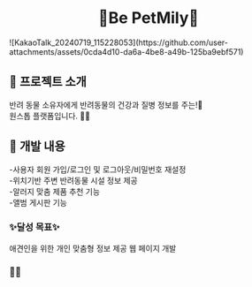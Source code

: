 <div align="center">

# 🐾Be PetMily🐾

</div>
![KakaoTalk_20240719_115228053](https://github.com/user-attachments/assets/0cda4d10-da6a-4be8-a49b-125ba9ebf571)

## 👋 프로젝트 소개 

반려 동물 소유자에게 반려동물의 건강과 질병 정보를 주는!💜 <br>
원스톱 플랫폼입니다. 🐶🐶

## 🌳 개발 내용
-사용자 회원 가입/로그인 및 로그아웃/비밀번호 재설정<br>
-위치기반 주변 반려동물 시설 정보 제공 <br>
-알러지 맞춤 제품 추천 기능<br>
-앨범 게시판 기능 <br>

### ✨달성 목표✨
애견인을 위한 개인 맞춤형 정보 제공 웹 페이지 개발

### 👨‍💼

